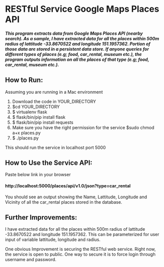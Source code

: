 # RESTful Service Google Maps Places API

##### This program extracts data from Google Maps Places API (nearby search). As a sample, I have extracted data for all the places within 500m radius of lattitude -33.8670522 and longitude 151.1957362. Portion of those data are stored in a persistent data store. If anyone queries for different types of places (e.g; food, car_rental, museum etc.), the program outputs information on all the places of that type (e.g; food, car_rental, museum etc.).

## How to Run:

Assuming you are running in a Mac environment

1. Download the code in YOUR_DIRECTORY
2. $cd YOUR_DIRECTORY
3. $ virtualenv flask
4. $ flask/bin/pip install flask
5. $ flask/bin/pip install requests
6. Make sure you have the right permission for the service $sudo chmod a+x places.py
7. $ ./places.py

This should run the service in localhost port 5000

## How to Use the Service API:

Paste below link in your browser

#### http://localhost:5000/places/api/v1.0/json?type=car_rental

You should see an output showing the Name, Lattitude, Longitude and Vicinity of all the car_rental places stored in the database.


## Further Improvements:

I have extracted data for all the places within 500m radius of lattitude -33.8670522 and longitude 151.1957362. This can be parameterized for user input of variable lattitude, longitude and radius. 

One obvious Improvement is securing the RESTful web service. Right now, the service is open to public. One way to
secure it is to force login through username and password.
